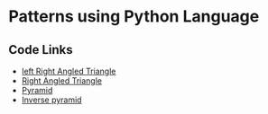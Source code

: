 # Patterns using Python Language

## Code Links
- [left Right Angled Triangle](https://github.com/AAKASH-2207/Patterns-using-python/blob/main/Triangles/Left%20Right%20angled%20triangle.py)
- [Right Angled Triangle](https://github.com/AAKASH-2207/Patterns-using-python/blob/main/Triangles/Right%20Angled%20Triangle.py)
- [Pyramid](https://github.com/AAKASH-2207/Patterns-using-python/blob/main/Triangles/Pyramid.py)
- [Inverse pyramid]()

